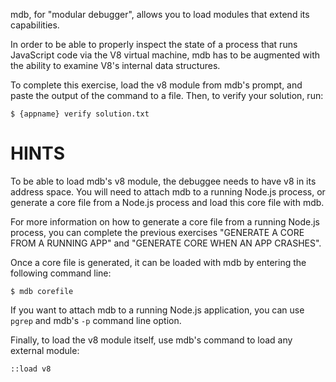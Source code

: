 mdb, for "modular debugger", allows you to load modules that extend its
capabilities.

In order to be able to properly inspect the state of a process that runs
JavaScript code via the V8 virtual machine, mdb has to be augmented with the
ability to examine V8's internal data structures.

To complete this exercise, load the v8 module from mdb's prompt, and paste the
output of the command to a file. Then, to verify your solution, run:
```
$ {appname} verify solution.txt
```
# HINTS

To be able to load mdb's v8 module, the debuggee needs to have v8 in its
address space. You will need to attach mdb to a running Node.js process, or
generate a core file from a Node.js process and load this core file with mdb.

For more information on how to generate a core file from a running Node.js
process, you can complete the previous exercises "GENERATE A CORE FROM A
RUNNING APP" and "GENERATE CORE WHEN AN APP CRASHES".

Once a core file is generated, it can be loaded with mdb by entering the
following command line:
```
$ mdb corefile
```

If you want to attach mdb to a running Node.js application, you can use
`pgrep` and mdb's `-p` command line option.

Finally, to load the v8 module itself, use mdb's command to load any external
module:
```
::load v8
```

